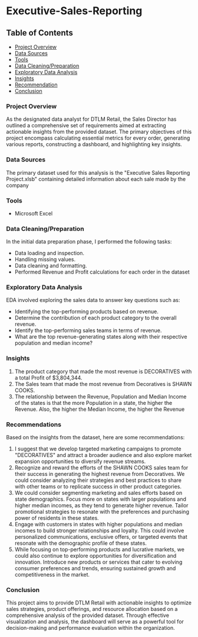 # Executive-Sales-Reporting

## Table of Contents

- [Project Overview](#project-overview)
- [Data Sources](#data-sources)
- [Tools](#tools)
- [Data Cleaning/Preparation](#data-cleaning-preparation)
- [Exploratory Data Analysis](#exploratory-data-analysis)
- [Insights](#insights)
- [Recommendation](#recommendations)
- [Conclusion](#conclusion)

### Project Overview

As the designated data analyst for DTLM Retail, the Sales Director has outlined a comprehensive set of requirements aimed at extracting actionable insights from the provided dataset. The primary objectives of this project encompass calculating essential metrics for every order, generating various reports, constructing a dashboard, and highlighting key insights.

### Data Sources

The primary dataset used for this analysis is the "Executive Sales Reporting Project.xlsb" containing detailed information about each sale made by the company

### Tools

- Microsoft Excel

### Data Cleaning/Preparation

In the initial data preparation phase, I performed the following tasks:
- Data loading and inspection.
- Handling missing values.
- Data cleaning and formatting.
- Performed Revenue and Profit calculations for each order in the dataset

### Exploratory Data Analysis

EDA involved exploring the sales data to answer key questions such as:

- Identifying the top-performing products based on revenue.
- Determine the contribution of each product category to the overall revenue.
- Identify the top-performing sales teams in terms of revenue.
- What are the top revenue-generating states along with their respective population and median income?


### Insights

1. The product category that made the most revenue is DECORATIVES with a total Profit of $3,804,344.
2. The Sales team that made the most revenue from Decoratives  is SHAWN COOKS.
3. The relationship between the Revenue, Population and Median Income of the states is that the more Population in a state, the higher the Revenue. Also, the higher the Median Income, the higher the Revenue


### Recommendations

Based on the insights from the dataset, here are some recommendations:

1. I suggest that we develop targeted marketing campaigns to promote "DECORATIVES" and attract a broader audience and also explore market expansion opportunities to diversify revenue streams.
2. Recognize and reward the efforts of the SHAWN COOKS sales team for their success in generating the highest revenue from Decoratives. We could consider analyzing their strategies and best practices to share with other teams or to replicate success in other product categories.
3. We could consider segmenting marketing and sales efforts based on state demographics. Focus more on states with larger populations and higher median incomes, as they tend to generate higher revenue. Tailor promotional strategies to resonate with the preferences and purchasing power of residents in these states.
4. Engage with customers in states with higher populations and median incomes to build stronger relationships and loyalty. This could involve personalized communications, exclusive offers, or targeted events that resonate with the demographic profile of these states.
5. While focusing on top-performing products and lucrative markets, we could also continue to explore opportunities for diversification and innovation. Introduce new products or services that cater to evolving consumer preferences and trends, ensuring sustained growth and competitiveness in the market.


### Conclusion

This project aims to provide DTLM Retail with actionable insights to optimize sales strategies, product offerings, and resource allocation based on a comprehensive analysis of the provided dataset. Through effective visualization and analysis, the dashboard will serve as a powerful tool for decision-making and performance evaluation within the organization.
